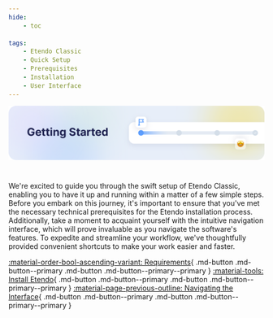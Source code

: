 ```yaml
---
hide:
    - toc

tags:
    - Etendo Classic
    - Quick Setup
    - Prerequisites
    - Installation
    - User Interface
---
```


![cover-getting-started.png](../assets/getting-started/overview/cover-getting-started.png)

#
We're excited to guide you through the swift setup of Etendo Classic, enabling you to have it up and running within a matter of a few simple steps. <br>
Before you embark on this journey, it's important to ensure that you've met the necessary technical prerequisites for the Etendo installation process. <br> Additionally, take a moment to acquaint yourself with the intuitive navigation interface, which will prove invaluable as you navigate the software's features.
To expedite and streamline your workflow, we've thoughtfully provided convenient shortcuts to make your work easier and faster.

[:material-order-bool-ascending-variant: Requirements](../getting-started/requirements.md){ .md-button .md-button--primary .md-button .md-button--primary--primary }
[:material-tools: Install Etendo](../getting-started/installation.md){ .md-button .md-button--primary .md-button .md-button--primary--primary } 
[:material-page-previous-outline: Navigating the Interface](../getting-started/user-interface/workspace.md){ .md-button .md-button--primary .md-button .md-button--primary--primary } 